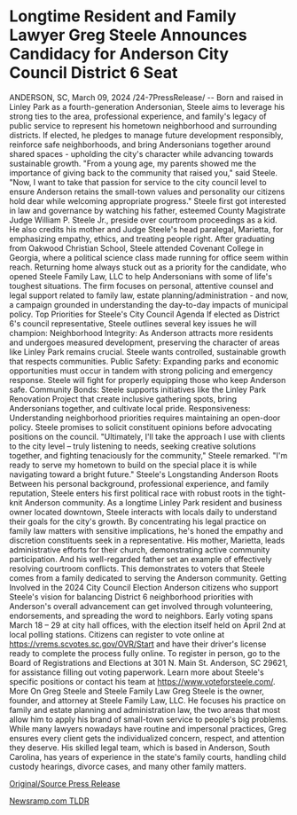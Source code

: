 # Longtime Resident and Family Lawyer Greg Steele Announces Candidacy for Anderson City Council District 6 Seat

ANDERSON, SC, March 09, 2024 /24-7PressRelease/ -- Born and raised in Linley Park as a fourth-generation Andersonian, Steele aims to leverage his strong ties to the area, professional experience, and family's legacy of public service to represent his hometown neighborhood and surrounding districts.   If elected, he pledges to manage future development responsibly, reinforce safe neighborhoods, and bring Andersonians together around shared spaces - upholding the city's character while advancing towards sustainable growth.  "From a young age, my parents showed me the importance of giving back to the community that raised you," said Steele. "Now, I want to take that passion for service to the city council level to ensure Anderson retains the small-town values and personality our citizens hold dear while welcoming appropriate progress."  Steele first got interested in law and governance by watching his father, esteemed County Magistrate Judge William P. Steele Jr., preside over courtroom proceedings as a kid. He also credits his mother and Judge Steele's head paralegal, Marietta, for emphasizing empathy, ethics, and treating people right. After graduating from Oakwood Christian School, Steele attended Covenant College in Georgia, where a political science class made running for office seem within reach.  Returning home always stuck out as a priority for the candidate, who opened Steele Family Law, LLC to help Andersonians with some of life's toughest situations. The firm focuses on personal, attentive counsel and legal support related to family law, estate planning/administration - and now, a campaign grounded in understanding the day-to-day impacts of municipal policy.  Top Priorities for Steele's City Council Agenda  If elected as District 6's council representative, Steele outlines several key issues he will champion:  Neighborhood Integrity: As Anderson attracts more residents and undergoes measured development, preserving the character of areas like Linley Park remains crucial. Steele wants controlled, sustainable growth that respects communities.  Public Safety: Expanding parks and economic opportunities must occur in tandem with strong policing and emergency response. Steele will fight for properly equipping those who keep Anderson safe.  Community Bonds: Steele supports initiatives like the Linley Park Renovation Project that create inclusive gathering spots, bring Andersonians together, and cultivate local pride.  Responsiveness: Understanding neighborhood priorities requires maintaining an open-door policy. Steele promises to solicit constituent opinions before advocating positions on the council.  "Ultimately, I'll take the approach I use with clients to the city level – truly listening to needs, seeking creative solutions together, and fighting tenaciously for the community," Steele remarked. "I'm ready to serve my hometown to build on the special place it is while navigating toward a bright future."  Steele's Longstanding Anderson Roots  Between his personal background, professional experience, and family reputation, Steele enters his first political race with robust roots in the tight-knit Anderson community.  As a longtime Linley Park resident and business owner located downtown, Steele interacts with locals daily to understand their goals for the city's growth. By concentrating his legal practice on family law matters with sensitive implications, he's honed the empathy and discretion constituents seek in a representative.  His mother, Marietta, leads administrative efforts for their church, demonstrating active community participation. And his well-regarded father set an example of effectively resolving courtroom conflicts. This demonstrates to voters that Steele comes from a family dedicated to serving the Anderson community.  Getting Involved in the 2024 City Council Election  Anderson citizens who support Steele's vision for balancing District 6 neighborhood priorities with Anderson's overall advancement can get involved through volunteering, endorsements, and spreading the word to neighbors.  Early voting spans March 18 – 29 at city hall offices, with the election itself held on April 2nd at local polling stations. Citizens can register to vote online at https://vrems.scvotes.sc.gov/OVR/Start and have their driver's license ready to complete the process fully online. To register in person, go to the Board of Registrations and Elections at 301 N. Main St. Anderson, SC 29621, for assistance filling out voting paperwork.  Learn more about Steele's specific positions or contact his team at https://www.voteforsteele.com/.  More On Greg Steele and Steele Family Law  Greg Steele is the owner, founder, and attorney at Steele Family Law, LLC. He focuses his practice on family and estate planning and administration law, the two areas that most allow him to apply his brand of small-town service to people's big problems.   While many lawyers nowadays have routine and impersonal practices, Greg ensures every client gets the individualized concern, respect, and attention they deserve. His skilled legal team, which is based in Anderson, South Carolina, has years of experience in the state's family courts, handling child custody hearings, divorce cases, and many other family matters. 

[Original/Source Press Release](https://www.24-7pressrelease.com/press-release/509145/longtime-resident-and-family-lawyer-greg-steele-announces-candidacy-for-anderson-city-council-district-6-seat) 

[Newsramp.com TLDR](https://newsramp.com/None) 